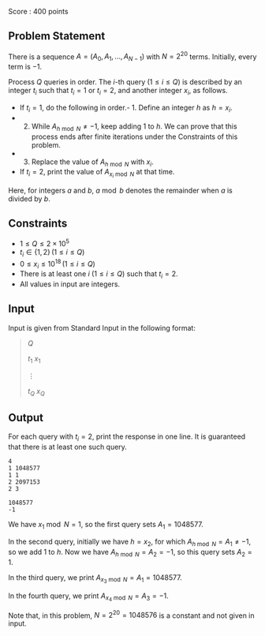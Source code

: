 Score : $400$ points

## Problem Statement

There is a sequence $A = (A_0, A_1, \dots, A_{N - 1})$ with $N = 2^{20}$ terms. Initially, every term is $-1$.

Process $Q$ queries in order. The $i$-th query $(1 \leq i \leq Q)$ is described by an integer $t_i$ such that $t_i = 1$ or $t_i = 2$, and another integer $x_i$, as follows.

- If $t_i = 1$, do the following in order.-   1. Define an integer $h$ as $h = x_i$.
-   2. While $A_{h \bmod N} \neq -1$, keep adding $1$ to $h$. We can prove that this process ends after finite iterations under the Constraints of this problem.
-   3. Replace the value of $A_{h \bmod N}$ with $x_i$.
- If $t_i = 2$, print the value of $A_{x_i \bmod N}$ at that time.

Here, for integers $a$ and $b$, $a \bmod b$ denotes the remainder when $a$ is divided by $b$.

## Constraints

- $1 \leq Q \leq 2 \times 10^5$
- $t_i \in \{ 1, 2 \} \, (1 \leq i \leq Q)$
- $0 \leq x_i \leq 10^{18} \, (1 \leq i \leq Q)$
- There is at least one $i$ $(1 \leq i \leq Q)$ such that $t_i = 2$.
- All values in input are integers.

## Input

Input is given from Standard Input in the following format:

> $Q$
> 
> $t_1$ $x_1$
> 
> $\vdots$
> 
> $t_{Q}$ $x_{Q}$

## Output

For each query with $t_i = 2$, print the response in one line. It is guaranteed that there is at least one such query.

```input1
4
1 1048577
1 1
2 2097153
2 3
```

```output1
1048577
-1
```

We have $x_1 \bmod N = 1$, so the first query sets $A_1 = 1048577$.

In the second query, initially we have $h = x_2$, for which $A_{h \bmod N} = A_{1} \neq -1$, so we add $1$ to $h$. Now we have $A_{h \bmod N} = A_{2} = -1$, so this query sets $A_2 = 1$.

In the third query, we print $A_{x_3 \bmod N} = A_{1} = 1048577$.

In the fourth query, we print $A_{x_4 \bmod N} = A_{3} = -1$.

Note that, in this problem, $N = 2^{20} = 1048576$ is a constant and not given in input.